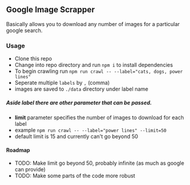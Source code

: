 ## Google Image Scrapper

Basically allows you to download any number of images for a particular google search.

### Usage

- Clone this repo
- Change into repo directory and run `npm i` to install dependencies
- To begin crawling run `npm run crawl -- --label="cats, dogs, power lines"`
- Seperate multiple `labels` by `,` (comma)
- images are saved to `./data` directory under label name

##### Aside **label** there are other parameter that can be passed.

- **limit** parameter specifies the number of images to download for each label
- example `npm run crawl -- --label="power lines" --limit=50`
- default limit is 15 and currently can't go beyond 50


#### Roadmap

- TODO: Make limit go beyond 50, probably infinite (as much as google can provide)
- TODO: Make some parts of the code more robust
